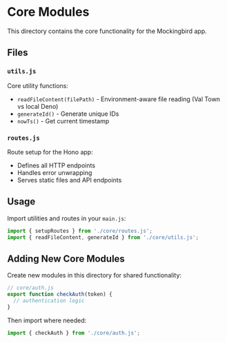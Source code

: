 # Core Modules

This directory contains the core functionality for the Mockingbird app.

## Files

### `utils.js`
Core utility functions:
- `readFileContent(filePath)` - Environment-aware file reading (Val Town vs local Deno)
- `generateId()` - Generate unique IDs
- `nowTs()` - Get current timestamp

### `routes.js`
Route setup for the Hono app:
- Defines all HTTP endpoints
- Handles error unwrapping
- Serves static files and API endpoints

## Usage

Import utilities and routes in your `main.js`:

```javascript
import { setupRoutes } from './core/routes.js';
import { readFileContent, generateId } from './core/utils.js';
```

## Adding New Core Modules

Create new modules in this directory for shared functionality:

```javascript
// core/auth.js
export function checkAuth(token) {
  // authentication logic
}
```

Then import where needed:

```javascript
import { checkAuth } from './core/auth.js';
```

